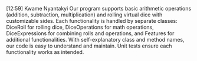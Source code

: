 [12:59] Kwame Nyantakyi
Our program supports basic arithmetic operations (addition, subtraction, multiplication) and rolling virtual dice with customizable sides. Each functionality is handled by separate classes: DiceRoll for rolling dice, DiceOperations for math operations, DiceExpressions for combining rolls and operations, and Features for additional functionalities. With self-explanatory class and method names, our code is easy to understand and maintain. Unit tests ensure each functionality works as intended.